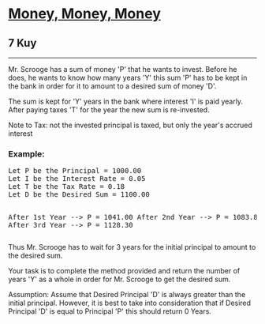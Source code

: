 <h1><a href="https://www.codewars.com/kata/563f037412e5ada593000114">Money, Money, Money</a></h1>
<h2>7 Kuy</h2>
<hr>
<p>Mr. Scrooge has a sum of money 'P' that he wants to invest. Before he does, he wants to know how many years 'Y' 
this sum 'P' has to be kept in the bank in order for it to amount to a desired sum of money 'D'.</p>
<p>The sum is kept for 'Y' years in the bank where interest 'I' is paid yearly. 
After paying taxes 'T' for the year the new sum is re-invested.</p>
<p>Note to Tax: not the invested principal is taxed, but only the year's accrued interest</p>
<h3>Example:</h3>
<pre>
Let P be the Principal = 1000.00      
Let I be the Interest Rate = 0.05      
Let T be the Tax Rate = 0.18      
Let D be the Desired Sum = 1100.00

After 1st Year -->
P = 1041.00
After 2nd Year -->
P = 1083.86
After 3rd Year -->
P = 1128.30
</pre>
<p>Thus Mr. Scrooge has to wait for 3 years for the initial principal to amount to the desired sum.</p>
<p>Your task is to complete the method provided and return the number of years 'Y' 
as a whole in order for Mr. Scrooge to get the desired sum.</p>
<p>Assumption: Assume that Desired Principal 'D' is always greater than the initial principal. 
However, it is best to take into consideration that if Desired Principal 'D' is equal to Principal 'P' 
this should return 0 Years.</p>